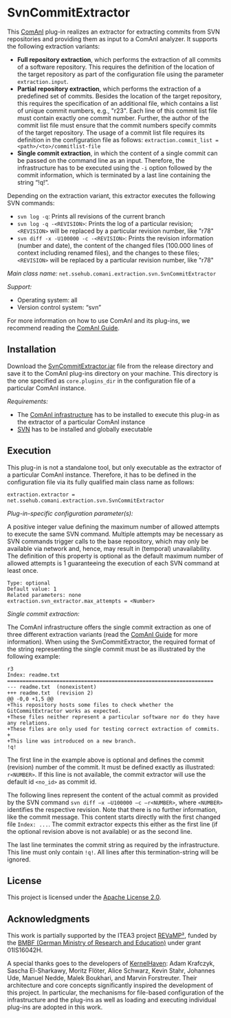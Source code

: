 # SvnCommitExtractor
This [ComAnI](https://github.com/CommitAnalysisInfrastructure/ComAnI) plug-in realizes an extractor for extracting commits from SVN repositories and providing them as input to a ComAnI analyzer. It supports the following extraction variants:
- **Full repository extraction**, which performs the extraction of all commits of a software repository. This requires the definition of the location of the target repository as part of the configuration file using the parameter `extraction.input`.
- **Partial repository extraction**, which performs the extraction of a predefined set of commits. Besides the location of the target repository, this requires the specification of an additional file, which contains a list of unique commit numbers, e.g., "r23". Each line of this commit list file must contain exactly one commit number. Further, the author of the commit list file must ensure that the commit numbers specify commits of the target repository. The usage of a commit list file requires its definition in the configuration file as follows: `extraction.commit_list = <path>/<to>/commitlist-file`
- **Single commit extraction**, in which the content of a single commit can be passed on the command line as an input. Therefore, the infrastructure has to be executed using the `-i` option followed by the commit information, which is terminated by a last line containing the string “!q!”.

Depending on the extraction variant, this extractor executes the following SVN commands:
- `svn log -q`: Prints all revisions of the current branch
- `svn log -q -<REVISION>`: Prints the log of a particular revision; `<REVISION>` will be replaced by a particular revision number, like "r78"
- `svn diff -x -U100000 -c -<REVISION>`: Prints the revision information (number and date), the content of the changed files (100.000 lines of context including renamed files), and the changes to these files; `<REVISION>` will be replaced by a particular revision number, like "r78"

*Main class name:* `net.ssehub.comani.extraction.svn.SvnCommitExtractor`

*Support:*
- Operating system: all
- Version control system: “svn”

For more information on how to use ComAnI and its plug-ins, we recommend reading the [ComAnI Guide](https://github.com/CommitAnalysisInfrastructure/ComAnI/blob/master/guide/ComAnI_Guide.pdf).

## Installation
Download the [SvnCommitExtractor.jar](/release/SvnCommitExtractor.jar) file from the release directory and save it to the ComAnI plug-ins directory on your machine. This directory is the one specified as `core.plugins_dir` in the configuration file of a particular ComAnI instance.

*Requirements:*
- The [ComAnI infrastructure](https://github.com/CommitAnalysisInfrastructure/ComAnI) has to be installed to execute this plug-in as the extractor of a particular ComAnI instance
- [SVN](https://subversion.apache.org/) has to be installed and globally executable

## Execution
This plug-in is not a standalone tool, but only executable as the extractor of a particular ComAnI instance. Therefore, it has to be defined in the configuration file via its fully qualified main class name as follows:

`extraction.extractor = net.ssehub.comani.extraction.svn.SvnCommitExtractor`

*Plug-in-specific configuration parameter(s):*

A positive integer value defining the maximum number of allowed attempts to execute the same SVN command.
Multiple attempts may be necessary as SVN commands trigger calls to the base repository, which may only be
available via network and, hence, may result in (temporal) unavailability. The definition of this property
is optional as the default maximum number of allowed attempts is 1 guaranteeing the execution of each SVN
command at least once.

```Properties
Type: optional
Default value: 1
Related parameters: none
extraction.svn_extractor.max_attempts = <Number>
```

*Single commit extraction:*

The ComAnI infrastructure offers the single commit extraction as one of three different extraction variants (read the [ComAnI Guide](https://github.com/CommitAnalysisInfrastructure/ComAnI/blob/master/guide/ComAnI_Guide.pdf) for more information). When using the SvnCommitExtractor, the required format of the string representing the single commit must be as illustrated by the following example:

```
r3
Index: readme.txt
===================================================================
--- readme.txt	(nonexistent)
+++ readme.txt	(revision 2)
@@ -0,0 +1,5 @@
+This repository hosts some files to check whether the GitCommitExtractor works as expected.
+These files neither represent a particular software nor do they have any relations.
+These files are only used for testing correct extraction of commits.
+
+This line was introduced on a new branch.
!q!
```

The first line in the example above is optional and defines the commit (revision) number of the commit. It must be defined exactly as illustrated: `r<NUMBER>`. If this line is not available, the commit extractor will use the default id `<no_id>` as commit id.

The following lines represent the content of the actual commit as provided by the SVN command `svn diff –x –U100000 –c –r<NUMBER>`, where `<NUMBER>` identifies the respective revision. Note that there is no further information, like the commit message. This content starts directly with the first changed file `Index: ...`. The commit extractor expects this either as the first line (if the optional revision above is not available) or as the second line.

The last line terminates the commit string as required by the infrastructure. This line must only contain `!q!`. All lines after this termination-string will be ignored.

## License
This project is licensed under the [Apache License 2.0](https://www.apache.org/licenses/LICENSE-2.0.html).

## Acknowledgments
This work is partially supported by the ITEA3 project [REVaMP²](http://www.revamp2-project.eu/), funded by the [BMBF (German Ministry of Research and Education)](https://www.bmbf.de/) under grant 01IS16042H.

A special thanks goes to the developers of [KernelHaven](https://github.com/KernelHaven/): Adam Krafczyk, Sascha El-Sharkawy, Moritz Flöter, Alice Schwarz, Kevin Stahr, Johannes Ude, Manuel Nedde, Malek Boukhari, and Marvin Forstreuter. Their architecture and core concepts significantly inspired the development of this project. In particular, the mechanisms for file-based configuration of the infrastructure and the plug-ins as well as loading and executing individual plug-ins are adopted in this work.
